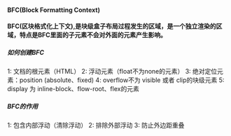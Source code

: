 #### BFC(Block Formatting Context)

**BFC(区块格式化上下文),是块级盒子布局过程发生的区域，是一个独立渲染的区域，特点是BFC里面的子元素不会对外面的元素产生影响。**


##### 如何创建BFC

1: 文档的根元素（HTML）
2: 浮动元素（float不为none的元素）
3: 绝对定位元素：position (absolute、fixed)
4: overflow不为 visible 或者 clip的块级元素
5: display 为 inline-block、flow-root、flex的元素


##### BFC的作用

1: 包含内部浮动（清除浮动）
2: 排除外部浮动
3: 防止外边距重叠

